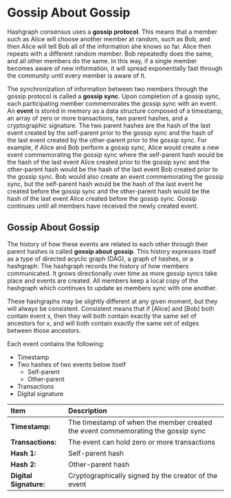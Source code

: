 # Gossip About Gossip

Hashgraph consensus uses a **gossip protocol**. This means that a member such as Alice will choose another member at random, such as Bob, and then Alice will tell Bob all of the information she knows so far. Alice then repeats with a different random member. Bob repeatedly does the same, and all other members do the same. In this way, if a single member becomes aware of new information, it will spread exponentially fast through the community until every member is aware of It.

The synchronization of information between two members through the gossip protocol is called a **gossip sync**. Upon completion of a gossip sync, each participating member commemorates the gossip sync with an event. An **event** is stored in memory as a data structure composed of a timestamp, an array of zero or more transactions, two parent hashes, and a cryptographic signature. The two parent hashes are the hash of the last event created by the self-parent prior to the gossip sync and the hash of the last event created by the other-parent prior to the gossip sync. For example, if Alice and Bob perform a gossip sync, Alice would create a new event commemorating the gossip sync where the self-parent hash would be the hash of the last event Alice created prior to the gossip sync and the other-parent hash would be the hash of the last event Bob created prior to the gossip sync. Bob would also create an event commemorating the gossip sync, but the self-parent hash would be the hash of the last event he created before the gossip sync and the other-parent hash would be the hash of the last event Alice created before the gossip sync. Gossip continues until all members have received the newly created event.

## Gossip About Gossip

The history of how these events are related to each other through their parent hashes is called **gossip about gossip**. This history expresses itself as a type of directed acyclic graph \(DAG\), a graph of hashes, or a hashgraph. The hashgraph records the history of how members communicated. It grows directionally over time as more gossip syncs take place and events are created. All members keep a local copy of the hashgraph which continues to update as members sync with one another.

These hashgraphs may be slightly different at any given moment, but they will always be consistent. Consistent means that if \[Alice\] and \[Bob\] both contain event x, then they will both contain exactly the same set of ancestors for x, and will both contain exactly the same set of edges between those ancestors.

Each event contains the following:

* Timestamp
* Two hashes of two events below itself
  * Self-parent
  * Other-parent
* Transactions
* Digital signature

| Item | Description |
| :--- | :--- |
| **Timestamp:** | The timestamp of when the member created the event commemorating the gossip sync |
| **Transactions:** | The event can hold zero or more transactions |
| **Hash 1:** | Self-parent hash  |
| **Hash 2:** | Other-parent hash |
| **Digital Signature:** | Cryptographically signed by the creator of the event |

